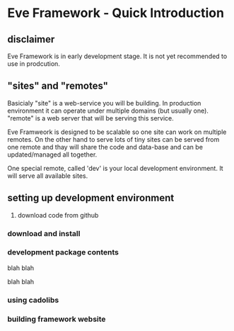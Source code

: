 # Eve Framework - Quick Introduction #

## disclaimer ##

Eve Framework is in early development stage. It is not yet recommended to use in prodcution.

## "sites" and "remotes" ##

Basicialy "site" is a web-service you will be building. In production environment it can operate under multiple domains (but usually one).
"remote" is a web server that will be serving this service. 

Eve Framweork is designed to be scalable so one site can work on multiple remotes.
On the other hand to serve lots of tiny sites can be served from one remote and thay will share the code and data-base and can be updated/managed all together.

One special remote, called 'dev' is your local development environment. It will serve all available sites.

## setting up development environment ##

1) download code from github

### download and install ###

### development package contents ###

blah blah

blah blah

### using cadolibs ###


### building framework website ###


